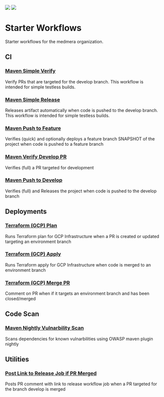 ![](https://img.shields.io/badge/Repository-GitHub-5534eb)
![](https://img.shields.io/badge/Language-Yaml-1a3a99)
# Starter Workflows
Starter workflows for the medmera organization.
## CI
### [Maven Simple Verify](workflow-templates/maven-simple-verify.yml)
Verify PRs that are targeted for the develop branch. This workflow is intended for simple testless builds.

### [Maven Simple Release](workflow-templates/maven-simple-release.yml)
Releases artifact automatically when code is pushed to the develop branch. This workflow is intended for simple testless builds.

### [Maven Push to Feature](workflow-templates/maven-push-to-feature.yml)
Verifies (quick) and optionally deploys a feature branch SNAPSHOT of the project when code is pushed to a feature branch

### [Maven Verify Develop PR](workflow-templates/maven-verify-develop-pr.yml)
Verifies (full) a PR targeted for development

### [Maven Push to Develop](workflow-templates/maven-push-to-develop.yml)
Verifies (full) and Releases the project when code is pushed to the develop branch

## Deployments
### [Terraform (GCP) Plan](workflow-templates/terraform-gcp-plan.yml)
Runs Terraform plan for GCP Infrastructure when a PR is created or updated targeting an environment branch

### [Terraform (GCP) Apply](workflow-templates/terraform-gcp-apply.yml)
Runs Terraform apply for GCP Infrastructure when code is merged to an environment branch

### [Terraform (GCP) Merge PR](workflow-templates/terraform-gcp-merge-pr.yml)
Comment on PR when if it targets an environment branch and has been closed/merged

## Code Scan
### [Maven Nightly Vulnarbility Scan](workflow-templates/maven-owasp-nightly-vulnarbiity-scan.yml)
Scans dependencies for known vulnarbilities using OWASP maven plugin nightly

## Utilities
### [Post Link to Release Job if PR Merged](workflow-templates/post-link-to-release-job-if-pr-merged.yml)
Posts PR comment with link to release workflow job when a PR targeted for the branch develop is merged
